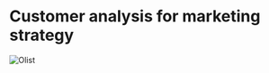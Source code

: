 # Customer analysis for marketing strategy

![Olist](https://github.com/FrancescoFran/Customer-analysis-for-marketing-strategy/assets/96301982/bfcfeeb1-acaf-471b-b9a2-6759fb821566)

